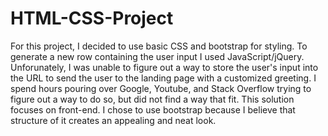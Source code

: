# HTML-CSS-Project

For this project, I decided to use basic CSS and bootstrap for styling.
To generate a new row containing the user input I used JavaScript/jQuery.
Unforunately, I was unable to figure out a way to store the user's input into the URL to send the user to the landing page with a customized greeting. I spend hours pouring over Google, Youtube, and Stack Overflow trying to figure out a way to do so, but did not find a way that fit.
This solution focuses on front-end. I chose to use bootstrap because I believe that structure of it creates an appealing and neat look.
